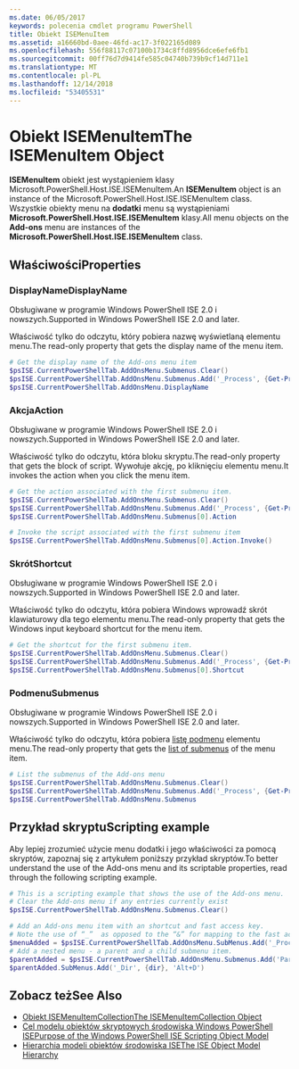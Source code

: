 ```yaml
---
ms.date: 06/05/2017
keywords: polecenia cmdlet programu PowerShell
title: Obiekt ISEMenuItem
ms.assetid: a16660bd-0aee-46fd-ac17-3f022165d089
ms.openlocfilehash: 556f88117c07100b1734c8ffd8956dce6efe6fb1
ms.sourcegitcommit: 00ff76d7d9414fe585c04740b739b9cf14d711e1
ms.translationtype: MT
ms.contentlocale: pl-PL
ms.lasthandoff: 12/14/2018
ms.locfileid: "53405531"
---
```

# <a name="the-isemenuitem-object"></a><span data-ttu-id="af448-103">Obiekt ISEMenuItem</span><span class="sxs-lookup"><span data-stu-id="af448-103">The ISEMenuItem Object</span></span>

<span data-ttu-id="af448-104">**ISEMenuItem** obiekt jest wystąpieniem klasy Microsoft.PowerShell.Host.ISE.ISEMenuItem.</span><span class="sxs-lookup"><span data-stu-id="af448-104">An **ISEMenuItem** object is an instance of the Microsoft.PowerShell.Host.ISE.ISEMenuItem class.</span></span> <span data-ttu-id="af448-105">Wszystkie obiekty menu na **dodatki** menu są wystąpieniami **Microsoft.PowerShell.Host.ISE.ISEMenuItem** klasy.</span><span class="sxs-lookup"><span data-stu-id="af448-105">All menu objects on the **Add-ons** menu are instances of the **Microsoft.PowerShell.Host.ISE.ISEMenuItem** class.</span></span>

## <a name="properties"></a><span data-ttu-id="af448-106">Właściwości</span><span class="sxs-lookup"><span data-stu-id="af448-106">Properties</span></span>

### <a name="displayname"></a><span data-ttu-id="af448-107">DisplayName</span><span class="sxs-lookup"><span data-stu-id="af448-107">DisplayName</span></span>

<span data-ttu-id="af448-108">Obsługiwane w programie Windows PowerShell ISE 2.0 i nowszych.</span><span class="sxs-lookup"><span data-stu-id="af448-108">Supported in Windows PowerShell ISE 2.0 and later.</span></span>

<span data-ttu-id="af448-109">Właściwość tylko do odczytu, który pobiera nazwę wyświetlaną elementu menu.</span><span class="sxs-lookup"><span data-stu-id="af448-109">The read-only property that gets the display name of the menu item.</span></span>

```powershell
# Get the display name of the Add-ons menu item
$psISE.CurrentPowerShellTab.AddOnsMenu.Submenus.Clear()
$psISE.CurrentPowerShellTab.AddOnsMenu.Submenus.Add('_Process', {Get-Process}, 'Alt+P')
$psISE.CurrentPowerShellTab.AddOnsMenu.DisplayName
```

### <a name="action"></a><span data-ttu-id="af448-110">Akcja</span><span class="sxs-lookup"><span data-stu-id="af448-110">Action</span></span>

<span data-ttu-id="af448-111">Obsługiwane w programie Windows PowerShell ISE 2.0 i nowszych.</span><span class="sxs-lookup"><span data-stu-id="af448-111">Supported in Windows PowerShell ISE 2.0 and later.</span></span>

<span data-ttu-id="af448-112">Właściwość tylko do odczytu, która bloku skryptu.</span><span class="sxs-lookup"><span data-stu-id="af448-112">The read-only property that gets the block of script.</span></span> <span data-ttu-id="af448-113">Wywołuje akcję, po kliknięciu elementu menu.</span><span class="sxs-lookup"><span data-stu-id="af448-113">It invokes the action when you click the menu item.</span></span>

```powershell
# Get the action associated with the first submenu item.
$psISE.CurrentPowerShellTab.AddOnsMenu.Submenus.Clear()
$psISE.CurrentPowerShellTab.AddOnsMenu.Submenus.Add('_Process', {Get-Process}, 'Alt+P')
$psISE.CurrentPowerShellTab.AddOnsMenu.Submenus[0].Action

# Invoke the script associated with the first submenu item
$psISE.CurrentPowerShellTab.AddOnsMenu.Submenus[0].Action.Invoke()
```

### <a name="shortcut"></a><span data-ttu-id="af448-114">Skrót</span><span class="sxs-lookup"><span data-stu-id="af448-114">Shortcut</span></span>

<span data-ttu-id="af448-115">Obsługiwane w programie Windows PowerShell ISE 2.0 i nowszych.</span><span class="sxs-lookup"><span data-stu-id="af448-115">Supported in Windows PowerShell ISE 2.0 and later.</span></span>

<span data-ttu-id="af448-116">Właściwość tylko do odczytu, która pobiera Windows wprowadź skrót klawiaturowy dla tego elementu menu.</span><span class="sxs-lookup"><span data-stu-id="af448-116">The read-only property that gets the Windows input keyboard shortcut for the menu item.</span></span>

```powershell
# Get the shortcut for the first submenu item.
$psISE.CurrentPowerShellTab.AddOnsMenu.Submenus.Clear()
$psISE.CurrentPowerShellTab.AddOnsMenu.Submenus.Add('_Process', {Get-Process}, 'Alt+P')
$psISE.CurrentPowerShellTab.AddOnsMenu.Submenus[0].Shortcut
```

### <a name="submenus"></a><span data-ttu-id="af448-117">Podmenu</span><span class="sxs-lookup"><span data-stu-id="af448-117">Submenus</span></span>

<span data-ttu-id="af448-118">Obsługiwane w programie Windows PowerShell ISE 2.0 i nowszych.</span><span class="sxs-lookup"><span data-stu-id="af448-118">Supported in Windows PowerShell ISE 2.0 and later.</span></span>

<span data-ttu-id="af448-119">Właściwość tylko do odczytu, która pobiera [listę podmenu](The-ISEMenuItemCollection-Object.md) elementu menu.</span><span class="sxs-lookup"><span data-stu-id="af448-119">The read-only property that gets the [list of submenus](The-ISEMenuItemCollection-Object.md) of the menu item.</span></span>

```powershell
# List the submenus of the Add-ons menu
$psISE.CurrentPowerShellTab.AddOnsMenu.Submenus.Clear()
$psISE.CurrentPowerShellTab.AddOnsMenu.Submenus.Add('_Process', {Get-Process}, 'Alt+P')
$psISE.CurrentPowerShellTab.AddOnsMenu.Submenus
```

## <a name="scripting-example"></a><span data-ttu-id="af448-120">Przykład skryptu</span><span class="sxs-lookup"><span data-stu-id="af448-120">Scripting example</span></span>

<span data-ttu-id="af448-121">Aby lepiej zrozumieć użycie menu dodatki i jego właściwości za pomocą skryptów, zapoznaj się z artykułem poniższy przykład skryptów.</span><span class="sxs-lookup"><span data-stu-id="af448-121">To better understand the use of the Add-ons menu and its scriptable properties, read through the following scripting example.</span></span>

```powershell
# This is a scripting example that shows the use of the Add-ons menu.
# Clear the Add-ons menu if any entries currently exist
$psISE.CurrentPowerShellTab.AddOnsMenu.Submenus.Clear()

# Add an Add-ons menu item with an shortcut and fast access key.
# Note the use of “_”  as opposed to the “&” for mapping to the fast access key letter for the menu item.
$menuAdded = $psISE.CurrentPowerShellTab.AddOnsMenu.SubMenus.Add('_Process', {Get-Process}, 'Alt+P')
# Add a nested menu - a parent and a child submenu item.
$parentAdded = $psISE.CurrentPowerShellTab.AddOnsMenu.Submenus.Add('Parent', $null, $null)
$parentAdded.SubMenus.Add('_Dir', {dir}, 'Alt+D')
```

## <a name="see-also"></a><span data-ttu-id="af448-122">Zobacz też</span><span class="sxs-lookup"><span data-stu-id="af448-122">See Also</span></span>

- [<span data-ttu-id="af448-123">Obiekt ISEMenuItemCollection</span><span class="sxs-lookup"><span data-stu-id="af448-123">The ISEMenuItemCollection Object</span></span>](The-ISEMenuItemCollection-Object.md)
- [<span data-ttu-id="af448-124">Cel modelu obiektów skryptowych środowiska Windows PowerShell ISE</span><span class="sxs-lookup"><span data-stu-id="af448-124">Purpose of the Windows PowerShell ISE Scripting Object Model</span></span>](Purpose-of-the-Windows-PowerShell-ISE-Scripting-Object-Model.md)
- [<span data-ttu-id="af448-125">Hierarchia modeli obiektów środowiska ISE</span><span class="sxs-lookup"><span data-stu-id="af448-125">The ISE Object Model Hierarchy</span></span>](The-ISE-Object-Model-Hierarchy.md)
